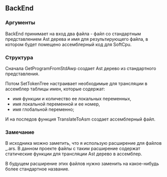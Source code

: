 ## BackEnd

### Аргументы
BackEnd принимает на вход два файла - файл со стандартным представлением Ast дерева и имя для результирующего файла, в котором будет помещено ассемблерный код для SoftCpu.

### Структура
Сначала GetProgramFromStdAwp создает Ast дерево из стандартного представления.

Потом SetTokenTree настраивает необходимые для трансляции в ассемблер таблицы имен, которые содержат:
- имя функции и количество ее локальных переменных,
- имя локальной переменной и ее номер,
- имя глобальной переменно;

И на последов функция TranslateToAsm создает ассемблерный файл.

### Замечание
В исходника можно заметить, что я использую расширение для файлов _.ars. В данном проекте файлы с таким расширение содержат статические функции для трансляции Ast дерево в ассемблер. 

В будущем расширение этих файлов нужно заменить на какое-нибудь более стандартное название.  
